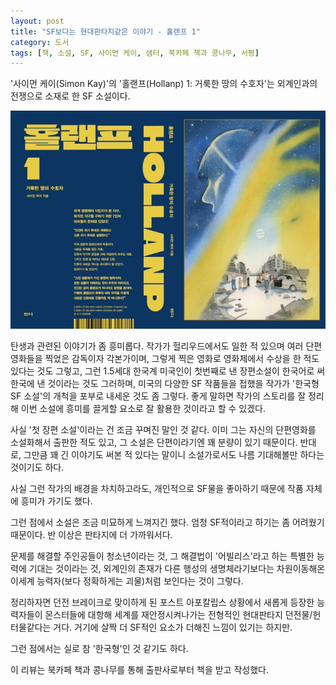 ```yaml
---
layout: post
title: "SF보다는 현대판타지같은 이야기 - 홀랜프 1"
category: 도서
tags: [책, 소설, SF, 사이먼 케이, 샘터, 북카페 책과 콩나무, 서평]
---
```


'사이먼 케이(Simon Kay)'의
'홀랜프(Hollanp) 1: 거룩한 땅의 수호자'는
외계인과의 전쟁으로 소재로 한 SF 소설이다.

![표지](/images/book/hollanp-1-2024-book.jpg)

탄생과 관련된 이야기가 좀 흥미롭다.
작가가 헐리우드에서도 일한 적 있으며
여러 단편 영화들을 찍었은 감독이자 각본가이며,
그렇게 찍은 영화로 영화제에서 수상을 한 적도 있다는 것도 그렇고,
그런 1.5세대 한국계 미국인이
첫번째로 낸 장편소설이 한국어로 써 한국에 낸 것이라는 것도 그러하며,
미국의 다양한 SF 작품들을 접했을 작가가
'한국형 SF 소설'의 개척을 포부로 내세운 것도 좀 그렇다.
좋게 말하면 작가의 스토리를 잘 정리해
이번 소설에 흥미를 끌게할 요소로 잘 활용한 것이라고 할 수 있겠다.

사실 '첫 장편 소설'이라는 건 조금 꾸며진 말인 것 같다.
이미 그는 자신의 단편영화를 소설화해서 출판한 적도 있고,
그 소설은 단편이라기엔 꽤 분량이 있기 때문이다.
반대로, 그만큼 꽤 긴 이야기도 써본 적 있다는 말이니
소설가로서도 나름 기대해볼만 하다는 것이기도 하다.

사실 그런 작가의 배경을 차치하고라도,
개인적으로 SF물을 좋아하기 때문에 작품 자체에 흥미가 가기도 했다.

그런 점에서 소설은 조금 미묘하게 느껴지긴 했다.
엄청 SF적이라고 하기는 좀 어려웠기 때문이다.
반 이상은 판타지에 더 가까워서다.

문제를 해결할 주인공들이 청소년이라는 것,
그 해결법이 '어빌리스'라고 하는 특별한 능력에 기대는 것이라는 것,
외계인의 존재가 다른 행성의 생명체라기보다는
차원이동해온 이세계 능력자(보다 정확하게는 괴물)처럼 보인다는 것이 그렇다.

정리하자면 던전 브레이크로 맞이하게 된 포스트 아포칼립스 상황에서
새롭게 등장한 능력자들이 몬스터들에 대항해 세계를 재안정시켜나가는
전형적인 현대판타지 던전물/헌터물같다는 거다.
거기에 살짝 더 SF적인 요소가 더해진 느낌이 있기는 하지만.

그런 점에서는 실로 참 '한국형'인 것 같기도 하다.



<div class="im im-info">
이 리뷰는 북카페 책과 콩나무를 통해 출판사로부터 책을 받고 작성했다.
</div>
